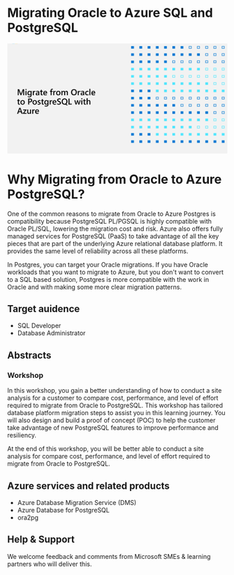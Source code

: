 # Migrating Oracle to Azure SQL and PostgreSQL
![migrate1](Media/migrate1.jpg)

# Why Migrating from Oracle to Azure PostgreSQL?
One of the common reasons to migrate from Oracle to Azure Postgres is compatibility because PostgreSQL PL/PGSQL is highly compatible with Oracle PL/SQL, lowering the migration cost and risk. Azure also offers fully managed services for PostgreSQL (PaaS) to take advantage of all the key pieces that are part of the underlying Azure relational database platform. It provides the same level of reliability across all these platforms.

In Postgres, you can target your Oracle migrations. If you have Oracle workloads that you want to migrate to Azure, but you don't want to convert to a SQL based solution, Postgres is more compatible with the work in Oracle and with making some more clear migration patterns.

## Target auidence 

- SQL Developer
- Database Administrator

## Abstracts

### Workshop

In this workshop, you gain a better understanding of how to conduct a site analysis for a customer to compare cost, performance, and level of effort required to migrate from Oracle to PostgreSQL. This workshop has tailored database platform migration steps to assist you in this learning journey.  You will also design and build a proof of concept (POC) to help the customer take advantage of new  PostgreSQL features to improve performance and resiliency.

At the end of this workshop, you will be better able to conduct a site analysis for compare cost, performance, and level of effort required to migrate from Oracle to PostgreSQL. 

## Azure services and related products
- Azure Database Migration Service (DMS)
- Azure Database for PostgreSQL
- ora2pg

## Help & Support

We welcome feedback and comments from Microsoft SMEs & learning partners who will deliver this.
